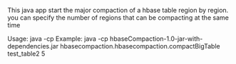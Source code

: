 This java app start the major compaction of a hbase table region by region. you can specify the number of regions that can be compacting at the same time

Usage: 
java -cp <jar-file> <tablename> <concurrency>
Example:
java -cp hbaseCompaction-1.0-jar-with-dependencies.jar hbasecompaction.hbasecompaction.compactBigTable test_table2 5
